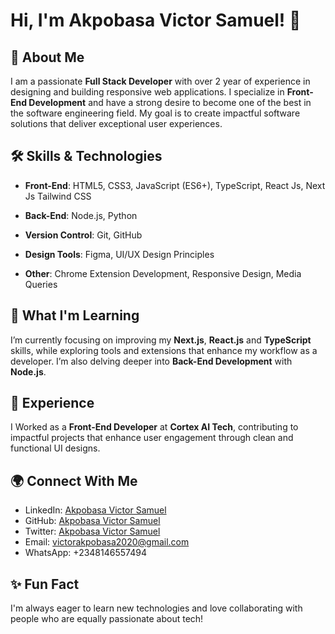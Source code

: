 
# Hi, I'm Akpobasa Victor Samuel! 👋

## 🚀 About Me

I am a passionate **Full Stack Developer** with over 2 year of experience in designing and building responsive web applications. I specialize in **Front-End Development** and have a strong desire to become one of the best in the software engineering field. My goal is to create impactful software solutions that deliver exceptional user experiences.

## 🛠 Skills & Technologies

- **Front-End**: HTML5, CSS3, JavaScript (ES6+), TypeScript, React Js, Next Js Tailwind CSS

- **Back-End**: Node.js, Python
- **Version Control**: Git, GitHub
- **Design Tools**: Figma, UI/UX Design Principles
- **Other**: Chrome Extension Development, Responsive Design, Media Queries

## 🌱 What I'm Learning

I’m currently focusing on improving my **Next.js**, **React.js** and **TypeScript** skills, while exploring tools and extensions that enhance my workflow as a developer. I’m also delving deeper into **Back-End Development** with **Node.js**.

## 💼 Experience

I Worked as a **Front-End Developer** at **Cortex AI Tech**, contributing to impactful projects that enhance user engagement through clean and functional UI designs.

## 🌍 Connect With Me

- LinkedIn: [Akpobasa Victor Samuel](http://www.linkedin.com/in/samviccodes)
- GitHub: [Akpobasa Victor Samuel](https://github.com/SamVicCodes)
- Twitter: [Akpobasa Victor Samuel](https://x.com/SamVicCodes)
- Email: victorakpobasa2020@gmail.com
- WhatsApp: +2348146557494

## ✨ Fun Fact

I'm always eager to learn new technologies and love collaborating with people who are equally passionate about tech!

